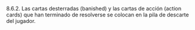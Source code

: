 8.6.2. Las cartas desterradas (banished) y las cartas de acción (action cards) que han terminado de resolverse se colocan en la pila de descarte del jugador.